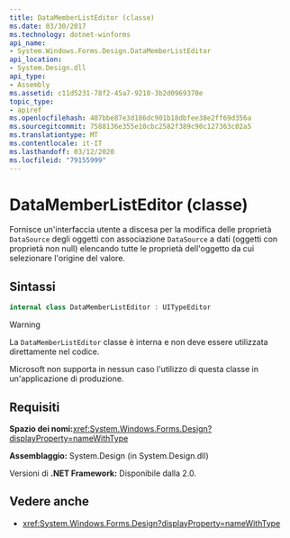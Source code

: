 ```yaml
---
title: DataMemberListEditor (classe)
ms.date: 03/30/2017
ms.technology: dotnet-winforms
api_name:
- System.Windows.Forms.Design.DataMemberListEditor
api_location:
- System.Design.dll
api_type:
- Assembly
ms.assetid: c11d5231-78f2-45a7-9210-3b2d0969370e
topic_type:
- apiref
ms.openlocfilehash: 407bbe87e3d186dc901b18dbfee38e2ff69d356a
ms.sourcegitcommit: 7588136e355e10cbc2582f389c90c127363c02a5
ms.translationtype: MT
ms.contentlocale: it-IT
ms.lasthandoff: 03/12/2020
ms.locfileid: "79155999"
---
```

# <a name="datamemberlisteditor-class"></a>DataMemberListEditor (classe)

Fornisce un'interfaccia utente a discesa per la modifica delle proprietà `DataSource` degli oggetti con associazione `DataSource` a dati (oggetti con proprietà non null) elencando tutte le proprietà dell'oggetto da cui selezionare l'origine del valore.  
  
## <a name="syntax"></a>Sintassi
  
```csharp  
internal class DataMemberListEditor : UITypeEditor
```

> [!WARNING]
> La `DataMemberListEditor` classe è interna e non deve essere utilizzata direttamente nel codice.
>
> Microsoft non supporta in nessun caso l'utilizzo di questa classe in un'applicazione di produzione.
  
## <a name="requirements"></a>Requisiti

**Spazio dei nomi:**<xref:System.Windows.Forms.Design?displayProperty=nameWithType>  
  
**Assemblaggio:** System.Design (in System.Design.dll)  
  
Versioni di **.NET Framework:** Disponibile dalla 2.0.  
  
## <a name="see-also"></a>Vedere anche

- <xref:System.Windows.Forms.Design?displayProperty=nameWithType>

